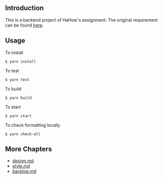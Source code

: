 ## Introduction

This is a backend project of HaHow's assignment. The original requirement can be found [here](https://github.com/hahow/hahow-recruit/blob/master/backend.md).

## Usage

To install

```
$ yarn install
```

To test

```
$ yarn test
```

To build

```
$ yarn build
```

To start

```
$ yarn start
```

To check formatting locally

```
$ yarn check-all
```

## More Chapters

-   [design.md](https://github.com/Jereme1024/hahow-backend-assignment/blob/master/docs/design.md)
-   [style.md](https://github.com/Jereme1024/hahow-backend-assignment/blob/master/docs/style.md)
-   [backlog.md](https://github.com/Jereme1024/hahow-backend-assignment/blob/master/docs/backlog.md)
